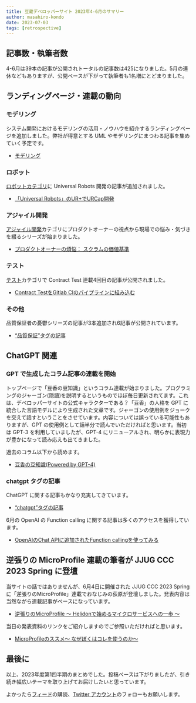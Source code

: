 ```yaml
---
title: 豆蔵デベロッパーサイト 2023年4-6月のサマリー
author: masahiro-kondo
date: 2023-07-03
tags: [retrospective]
---
```


## 記事数・執筆者数
4-6月は39本の記事が公開されトータルの記事数は425になりました。5月の連休などもありますが、公開ペースが下がって執筆者も1名増にとどまりました。

## ランディングページ・連載の動向

### モデリング
システム開発におけるモデリングの活用・ノウハウを紹介するランディングページを追加しました。弊社が得意とする UML やモデリングにまつわる記事を集めていく予定です。

- [モデリング](/modeling/)

### ロボット

[ロボットカテゴリ](/robotics/)に Universal Robots 開発の記事が追加されました。

- [「Universal Robots」のUR+でURCap開発](/blogs/2023/04/11/urcap-dev/)

### アジャイル開発

[アジャイル開発](/agile/)カテゴリにプロダクトオーナーの視点から現場での悩み・気づきを綴るシリーズが始まりました。

- [プロダクトオーナーの煩悩： スクラムの価値基準](/agile/agile-po-complaints_01/)

### テスト
[テスト](/testing/)カテゴリで Contract Test 連載4回目の記事が公開されました。

- [Contract TestをGitlab CIのパイプラインに組み込む](/blogs/2023/04/03/contract-test-pipeline/)

### その他

品質保証者の憂鬱シリーズの記事が3本追加され6記事が公開されています。

- [“品質保証”タグの記事](/tags/品質保証/)

## ChatGPT 関連
### GPT で生成したコラム記事の連載を開始

トップページで「豆香の豆知識」というコラム連載が始まりました。プログラミングのジャーゴン(隠語)を説明するというものでほぼ毎日更新されてます。これは、デベロッパーサイトの公式キャラクターである？「豆香」の人格を GPT に統合した言語モデルにより生成された文章です。ジャーゴンの使用例をジョークを交えて話すということをさせています。内容については誤っている可能性もありますが、GPT の使用例として話半分で読んでいただければと思います。当初は GPT-3 を利用していましたが、GPT-4 にリニューアルされ、明らかに表現力が豊かになって読み応えも出てきました。

過去のコラム以下から読めます。

- [豆香の豆知識(Powered by GPT-4)](/gpt/mameka/)

### chatgpt タグの記事
ChatGPT に関する記事もかなり充実してきています。

- [“chatgpt”タグの記事](/tags/chatgpt/)

6月の OpenAI の Function calling に関する記事は多くのアクセスを獲得しています。

- [OpenAIのChat APIに追加されたFunction callingを使ってみる](/blogs/2023/06/14/gpt-function-calling-intro/)

## 逆張りの MicroProfile 連載の筆者が JJUG CCC 2023 Spring に登壇
当サイトの話ではありませんが、6月4日に開催された JJUG CCC 2023 Spring に「逆張りのMicroProfile」連載でおなじみの荻原が登壇しました。発表内容は当然ながら連載記事がベースになっています。

- [逆張りのMicroProfile ～ Helidonで始めるマイクロサービスへの一歩 ～](/msa/#逆張りのmicroprofile-～-helidonで始めるマイクロサービスへの一歩-～)

当日の発表資料のリンクをご紹介しますのでご参照いただければと思います。

- [MicroProfileのススメ～ なぜぼくはコレを使うのか～](https://speakerdeck.com/ogiwarat/microprofilenosusume-nazebokuhakorewoshi-unoka)

## 最後に
以上、2023年度第1四半期のまとめでした。投稿ペースは下がりましたが、引き続き幅広いテーマを取り上げてお届けしたいと思っています。

よかったら[フィード](/feed/)の購読、[Twitter アカウント](https://twitter.com/MamezouDev)のフォローもお願いします。
